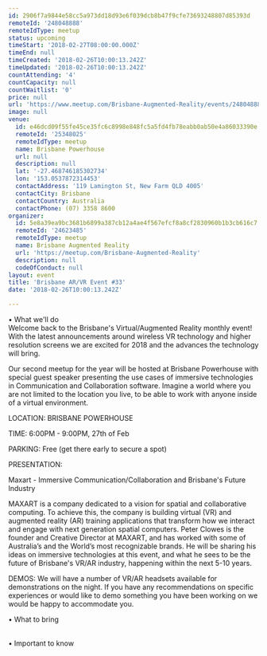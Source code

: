 ```yaml
---
id: 2906f7a9844e58cc5a973dd18d93e6f039dcb8b47f9cfe73693248807d85393d
remoteId: '248048888'
remoteIdType: meetup
status: upcoming
timeStart: '2018-02-27T08:00:00.000Z'
timeEnd: null
timeCreated: '2018-02-26T10:00:13.242Z'
timeUpdated: '2018-02-26T10:00:13.242Z'
countAttending: '4'
countCapacity: null
countWaitlist: '0'
price: null
url: 'https://www.meetup.com/Brisbane-Augmented-Reality/events/248048888/'
image: null
venue:
  id: e46dcd09f55fe45ce35fc6c8998e848fc5a5fd4fb78eabb0ab50e4a86033390e
  remoteId: '25348025'
  remoteIdType: meetup
  name: Brisbane Powerhouse
  url: null
  description: null
  lat: '-27.468746185302734'
  lon: '153.0537872314453'
  contactAddress: '119 Lamington St, New Farm QLD 4005'
  contactCity: Brisbane
  contactCountry: Australia
  contactPhone: (07) 3358 8600
organizer:
  id: 5e8a39ea9bc3681b6899a387cb12a4ae4f567efcf8a8cf2830960b1b3cb616c7
  remoteId: '24623485'
  remoteIdType: meetup
  name: Brisbane Augmented Reality
  url: 'https://meetup.com/Brisbane-Augmented-Reality'
  description: null
  codeOfConduct: null
layout: event
title: 'Brisbane AR/VR Event #33'
date: '2018-02-26T10:00:13.242Z'

---
```

<p>• What we'll do<br/>Welcome back to the Brisbane's Virtual/Augmented Reality monthly event! With the latest announcements around wireless VR technology and higher resolution screens we are excited for 2018 and the advances the technology will bring.</p> <p>Our second meetup for the year will be hosted at Brisbane Powerhouse with special guest speaker presenting the use cases of immersive technologies in Communication and Collaboration software. Imagine a world where you are not limited to the location you live, to be able to work with anyone inside of a virtual environment.</p> <p>LOCATION: BRISBANE POWERHOUSE</p> <p>TIME: 6:00PM - 9:00PM, 27th of Feb</p> <p>PARKING: Free (get there early to secure a spot)</p> <p>PRESENTATION:</p> <p>Maxart - Immersive Communication/Collaboration and Brisbane's Future Industry</p> <p>MAXART is a company dedicated to a vision for spatial and collaborative computing. To achieve this, the company is building virtual (VR) and augmented reality (AR) training applications that transform how we interact and engage with next generation spatial computers. Peter Clowes is the founder and Creative Director at MAXART, and has worked with some of Australia’s and the World’s most recognizable brands. He will be sharing his ideas on immersive technologies at this event, and what he sees to be the future of Brisbane's VR/AR industry, happening within the next 5-10 years.</p> <p>DEMOS: We will have a number of VR/AR headsets available for demonstrations on the night. If you have any recommendations on specific experiences or would like to demo something you have been working on we would be happy to accommodate you.</p> <p>• What to bring</p> <p><br/>• Important to know</p>
